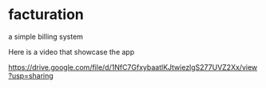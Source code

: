 # facturation
a simple billing system

Here is a video that showcase the app

https://drive.google.com/file/d/1NfC7GfxybaatlKJtwiezlgS277UVZ2Xx/view?usp=sharing
